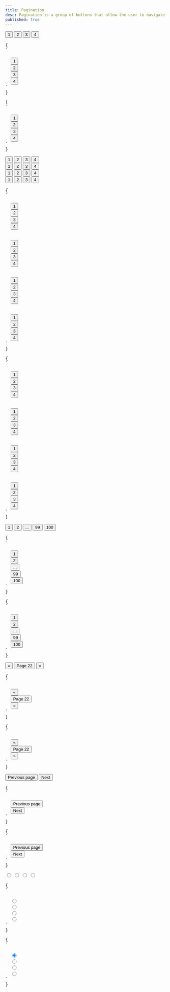 ```yaml
---
title: Pagination
desc: Pagination is a group of buttons that allow the user to navigate between a set of related content.
published: true
---
```


<script>
  import Component from "@components/Component.svelte"
  import ClassTable from "@components/ClassTable.svelte"
  import { prefix } from '$lib/stores';
  import { replace } from '$lib/actions';
</script>

<ClassTable
data="{[
  { type:'component', class: 'join', desc: 'Groups buttons together' },
]}"
/>

<Component title="Pagination with an active button">
<div class="join">
  <button class="join-item btn">1</button>
  <button class="join-item btn btn-active">2</button>
  <button class="join-item btn">3</button>
  <button class="join-item btn">4</button>
</div>
<pre slot="html" use:replace={{ to: $prefix }}>{
`<div class="$$join">
  <button class="$$join-item $$btn">1</button>
  <button class="$$join-item $$btn $$btn-active">2</button>
  <button class="$$join-item $$btn">3</button>
  <button class="$$join-item $$btn">4</button>
</div>`
}</pre>
<pre slot="react" use:replace={{ to: $prefix }}>{
`<div className="$$join">
  <button className="$$join-item $$btn">1</button>
  <button className="$$join-item $$btn $$btn-active">2</button>
  <button className="$$join-item $$btn">3</button>
  <button className="$$join-item $$btn">4</button>
</div>`
}</pre>
</Component>

<Component title="Sizes">
<div class="flex flex-col gap-2 items-center">
  <div class="join">
    <button class="join-item btn btn-xs">1</button>
    <button class="join-item btn btn-xs btn-active">2</button>
    <button class="join-item btn btn-xs">3</button>
    <button class="join-item btn btn-xs">4</button>
  </div>
  <div class="join">
    <button class="join-item btn btn-sm">1</button>
    <button class="join-item btn btn-sm btn-active">2</button>
    <button class="join-item btn btn-sm">3</button>
    <button class="join-item btn btn-sm">4</button>
  </div>
  <div class="join">
    <button class="join-item btn btn-md">1</button>
    <button class="join-item btn btn-md btn-active">2</button>
    <button class="join-item btn btn-md">3</button>
    <button class="join-item btn btn-md">4</button>
  </div>
  <div class="join">
    <button class="join-item btn btn-lg">1</button>
    <button class="join-item btn btn-lg btn-active">2</button>
    <button class="join-item btn btn-lg">3</button>
    <button class="join-item btn btn-lg">4</button>
  </div>
</div>
<pre slot="html" use:replace={{ to: $prefix }}>{
`<div class="$$join">
  <button class="$$join-item $$btn $$btn-xs">1</button>
  <button class="$$join-item $$btn $$btn-xs $$btn-active">2</button>
  <button class="$$join-item $$btn $$btn-xs">3</button>
  <button class="$$join-item $$btn $$btn-xs">4</button>
</div>
<div class="$$join">
  <button class="$$join-item $$btn $$btn-sm">1</button>
  <button class="$$join-item $$btn $$btn-sm $$btn-active">2</button>
  <button class="$$join-item $$btn $$btn-sm">3</button>
  <button class="$$join-item $$btn $$btn-sm">4</button>
</div>
<div class="$$join">
  <button class="$$join-item $$btn $$btn-md">1</button>
  <button class="$$join-item $$btn $$btn-md $$btn-active">2</button>
  <button class="$$join-item $$btn $$btn-md">3</button>
  <button class="$$join-item $$btn $$btn-md">4</button>
</div>
<div class="$$join">
  <button class="$$join-item $$btn $$btn-lg">1</button>
  <button class="$$join-item $$btn $$btn-lg $$btn-active">2</button>
  <button class="$$join-item $$btn $$btn-lg">3</button>
  <button class="$$join-item $$btn $$btn-lg">4</button>
</div>`
}</pre>
<pre slot="react" use:replace={{ to: $prefix }}>{
`<div className="$$join">
  <button className="$$join-item $$btn $$btn-xs">1</button>
  <button className="$$join-item $$btn $$btn-xs $$btn-active">2</button>
  <button className="$$join-item $$btn $$btn-xs">3</button>
  <button className="$$join-item $$btn $$btn-xs">4</button>
</div>
<div className="$$join">
  <button className="$$join-item $$btn $$btn-sm">1</button>
  <button className="$$join-item $$btn $$btn-sm $$btn-active">2</button>
  <button className="$$join-item $$btn $$btn-sm">3</button>
  <button className="$$join-item $$btn $$btn-sm">4</button>
</div>
<div className="$$join">
  <button className="$$join-item $$btn $$btn-md">1</button>
  <button className="$$join-item $$btn $$btn-md $$btn-active">2</button>
  <button className="$$join-item $$btn $$btn-md">3</button>
  <button className="$$join-item $$btn $$btn-md">4</button>
</div>
<div className="$$join">
  <button className="$$join-item $$btn $$btn-lg">1</button>
  <button className="$$join-item $$btn $$btn-lg $$btn-active">2</button>
  <button className="$$join-item $$btn $$btn-lg">3</button>
  <button className="$$join-item $$btn $$btn-lg">4</button>
</div>`
}</pre>
</Component>

<Component title="With a disabled button">
<div class="join">
  <button class="join-item btn">1</button>
  <button class="join-item btn">2</button>
  <button class="join-item btn btn-disabled">...</button>
  <button class="join-item btn">99</button>
  <button class="join-item btn">100</button>
</div>
<pre slot="html" use:replace={{ to: $prefix }}>{
`<div class="$$join">
  <button class="$$join-item $$btn">1</button>
  <button class="$$join-item $$btn">2</button>
  <button class="$$join-item $$btn $$btn-disabled">...</button>
  <button class="$$join-item $$btn">99</button>
  <button class="$$join-item $$btn">100</button>
</div>`
}</pre>
<pre slot="react" use:replace={{ to: $prefix }}>{
`<div className="$$join">
  <button className="$$join-item $$btn">1</button>
  <button className="$$join-item $$btn">2</button>
  <button className="$$join-item $$btn $$btn-disabled">...</button>
  <button className="$$join-item $$btn">99</button>
  <button className="$$join-item $$btn">100</button>
</div>`
}</pre>
</Component>

<Component title="Extra small buttons">
<div class="join">
  <button class="join-item btn">«</button>
  <button class="join-item btn">Page 22</button>
  <button class="join-item btn">»</button>
</div>
<pre slot="html" use:replace={{ to: $prefix }}>{
`<div class="$$join">
  <button class="$$join-item $$btn">«</button>
  <button class="$$join-item $$btn">Page 22</button>
  <button class="$$join-item $$btn">»</button>
</div>`
}</pre>
<pre slot="react" use:replace={{ to: $prefix }}>{
`<div className="$$join">
  <button className="$$join-item $$btn">«</button>
  <button className="$$join-item $$btn">Page 22</button>
  <button className="$$join-item $$btn">»</button>
</div>`
}</pre>
</Component>

<Component title="Nex/Prev outline buttons with equal width">
<div class="join grid grid-cols-2">
  <button class="join-item btn btn-outline">Previous page</button>
  <button class="join-item btn btn-outline">Next</button>
</div>
<pre slot="html" use:replace={{ to: $prefix }}>{
`<div class="$$join grid grid-cols-2">
  <button class="$$join-item $$btn $$btn-outline">Previous page</button>
  <button class="$$join-item $$btn $$btn-outline">Next</button>
</div>`
}</pre>
<pre slot="react" use:replace={{ to: $prefix }}>{
`<div className="$$join grid grid-cols-2">
  <button className="$$join-item $$btn $$btn-outline">Previous page</button>
  <button className="$$join-item $$btn $$btn-outline">Next</button>
</div>`
}</pre>
</Component>

<Component title="Using radio inputs">
<div class="join">
  <input class="join-item btn btn-square" type="radio" name="options" aria-label="1" checked />
  <input class="join-item btn btn-square" type="radio" name="options" aria-label="2" />
  <input class="join-item btn btn-square" type="radio" name="options" aria-label="3" />
  <input class="join-item btn btn-square" type="radio" name="options" aria-label="4" />
</div>
<pre slot="html" use:replace={{ to: $prefix }}>{
`<div class="$$join">
  <input class="$$join-item $$btn $$btn-square" type="radio" name="options" aria-label="1" checked />
  <input class="$$join-item $$btn $$btn-square" type="radio" name="options" aria-label="2" />
  <input class="$$join-item $$btn $$btn-square" type="radio" name="options" aria-label="3" />
  <input class="$$join-item $$btn $$btn-square" type="radio" name="options" aria-label="4" />
</div>`
}</pre>
<pre slot="react" use:replace={{ to: $prefix }}>{
`<div className="$$join">
  <input className="$$join-item $$btn $$btn-square" type="radio" name="options" aria-label="1" checked />
  <input className="$$join-item $$btn $$btn-square" type="radio" name="options" aria-label="2" />
  <input className="$$join-item $$btn $$btn-square" type="radio" name="options" aria-label="3" />
  <input className="$$join-item $$btn $$btn-square" type="radio" name="options" aria-label="4" />
</div>`
}</pre>
</Component>

